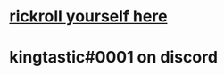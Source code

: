 # [rickroll yourself here](https://www.youtube.com/watch?v=dQw4w9WgXcQ)
# kingtastic#0001 on discord
